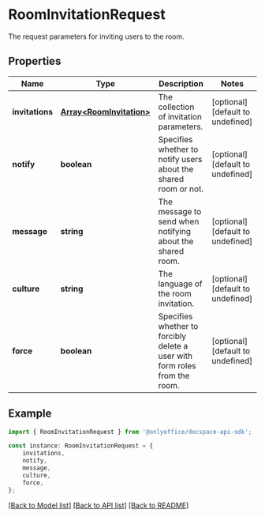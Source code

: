 # RoomInvitationRequest

The request parameters for inviting users to the room.

## Properties

Name | Type | Description | Notes
------------ | ------------- | ------------- | -------------
**invitations** | [**Array&lt;RoomInvitation&gt;**](RoomInvitation.md) | The collection of invitation parameters. | [optional] [default to undefined]
**notify** | **boolean** | Specifies whether to notify users about the shared room or not. | [optional] [default to undefined]
**message** | **string** | The message to send when notifying about the shared room. | [optional] [default to undefined]
**culture** | **string** | The language of the room invitation. | [optional] [default to undefined]
**force** | **boolean** | Specifies whether to forcibly delete a user with form roles from the room. | [optional] [default to undefined]

## Example

```typescript
import { RoomInvitationRequest } from '@onlyoffice/docspace-api-sdk';

const instance: RoomInvitationRequest = {
    invitations,
    notify,
    message,
    culture,
    force,
};
```

[[Back to Model list]](../README.md#documentation-for-models) [[Back to API list]](../README.md#documentation-for-api-endpoints) [[Back to README]](../README.md)

